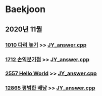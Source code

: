# Baekjoon
## 2020년 11월
### [1010 다리 놓기](https://www.acmicpc.net/problem/1010)  >> [JY_answer.cpp](JY_B1010.cpp)
### [1712 손익분기점](https://www.acmicpc.net/problem/1712)  >> [JY_answer.cpp](JY_B1712.cpp)
### [2557 Hello World](https://www.acmicpc.net/problem/2557)  >> [JY_answer.cpp](JY_B2557.cpp)
### [12865 평범한 배낭](https://www.acmicpc.net/problem/12865)  >> [JY_answer.cpp](JY_B12865.cpp)